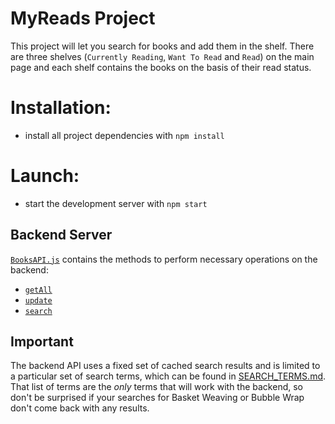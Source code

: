 # MyReads Project

This project will let you search for books and add them in the shelf. There are three shelves (`Currently Reading`, `Want To Read` and `Read`) on the main page and each shelf contains the books on the basis of their read status.

# Installation:

- install all project dependencies with `npm install`

# Launch:

- start the development server with `npm start`

## Backend Server

[`BooksAPI.js`](src/BooksAPI.js) contains the methods to perform necessary operations on the backend:

- [`getAll`](#getall)
- [`update`](#update)
- [`search`](#search)

## Important

The backend API uses a fixed set of cached search results and is limited to a particular set of search terms, which can be found in [SEARCH_TERMS.md](SEARCH_TERMS.md). That list of terms are the _only_ terms that will work with the backend, so don't be surprised if your searches for Basket Weaving or Bubble Wrap don't come back with any results.
